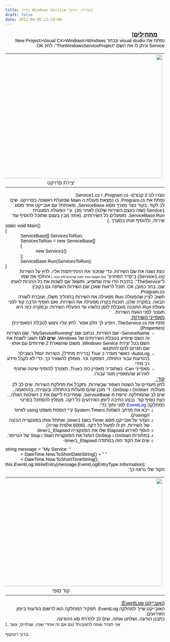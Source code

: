 ```yaml
---
title: מדריך Windows Service בעברית- כתיבה
draft: false
date: 2012-04-05 12:18:00
---
```


<div dir="rtl" style="text-align: right;">
<div class="OutlineElement Rtl SCX155025806" style="font-family: Calibri, sans-serif; font-size: 11px; text-align: -webkit-auto; margin: 0; padding: 0;">
<div class="Paragraph Rtl SCX155025806" style="color: windowtext; direction: rtl; font-size: 8pt; height: auto; margin-right: 23px; text-align: right; vertical-align: baseline; width: auto; word-wrap: normal !important; padding: 0;"><span class="TextRun Underlined SCX155025806" style="font-size: 14pt; font-weight: bold; text-decoration: underline; word-wrap: normal !important; margin: 0; padding: 0;" xml:lang="HE-IL">מתחילים!</span><span class="EOP SCX155025806" style="font-size: 14pt; word-wrap: normal !important; margin: 0; padding: 0;"> </span></div>
</div>
<div class="OutlineElement Rtl SCX155025806" style="font-family: Calibri, sans-serif; font-size: 11px; text-align: -webkit-auto; margin: 0; padding: 0;">
<div class="Paragraph Rtl SCX155025806" style="color: windowtext; direction: rtl; font-size: 8pt; text-align: right; vertical-align: baseline; word-wrap: normal !important; padding: 0;"><span class="TextRun SCX155025806" style="font-size: 11pt; word-wrap: normal !important; margin: 0; padding: 0;" xml:lang="HE-IL">נפתח את visual studio ונבחר New Project&gt;Visual C#&gt;Windows&gt;Windows Service וניתן לו את השם "TheWindowsServiceProject". לחץ OK.</span><span class="EOP SCX155025806" style="font-size: 11pt; word-wrap: normal !important; margin: 0; padding: 0;"> </span></div>
</div>
<div class="OutlineElement Rtl SCX155025806" style="font-family: Calibri, sans-serif; font-size: 11px; text-align: -webkit-auto; margin: 0; padding: 0;">
<table align="center" cellpadding="0" cellspacing="0" class="tr-caption-container" style="margin-left: auto; margin-right: auto; text-align: center;">
<tbody>
<tr>
<td style="text-align: center;"><img alt="" class="WACImage SCX155025806" height="390" src="https://word-edit.officeapps.live.com/we/GetImage.ashx?Fi=SDEC96D5B09D87A2E9!362&amp;C=1__BL2-SKY-WAC-WSHI&amp;ak=t%3d0%26s%3d0%26v%3d!ADDjYhbvrchTdE8&amp;ObjectDataBlobId={c1c03d12-fae9-53de-9652-4899f0a0299d}{1}&amp;Word=1" width="640"/></td>
</tr>
<tr>
<td class="tr-caption" style="text-align: center;">יצירת פרויקט</td>
</tr>
</tbody>
</table>
</div>
<div class="OutlineElement Rtl SCX155025806" style="font-family: Calibri, sans-serif; font-size: 11px; text-align: -webkit-auto; margin: 0; padding: 0;">
<div class="Paragraph Rtl SCX155025806" style="color: windowtext; direction: rtl; font-size: 8pt; text-align: right; vertical-align: baseline; word-wrap: normal !important; padding: 0;"></div>
</div>
<div class="OutlineElement Rtl SCX155025806" style="font-family: Calibri, sans-serif; font-size: 11px; text-align: -webkit-auto; margin: 0; padding: 0;">
<div class="Paragraph Rtl SCX155025806" style="color: windowtext; direction: rtl; font-size: 8pt; text-align: right; vertical-align: baseline; word-wrap: normal !important; padding: 0;"><span class="TextRun SCX155025806" style="font-size: 11pt; word-wrap: normal !important; margin: 0; padding: 0;" xml:lang="HE-IL">נוצרו לנו 2 קבצים- Program.cs, ו Service1.cs.</span><span class="EOP SCX155025806" style="font-size: 11pt; word-wrap: normal !important; margin: 0; padding: 0;"> </span></div>
</div>
<div class="OutlineElement Rtl SCX155025806" style="font-family: Calibri, sans-serif; font-size: 11px; text-align: -webkit-auto; margin: 0; padding: 0;">
<div class="Paragraph Rtl SCX155025806" style="color: windowtext; direction: rtl; font-size: 8pt; text-align: right; vertical-align: baseline; word-wrap: normal !important; padding: 0;"><span class="TextRun SCX155025806" style="font-size: 11pt; word-wrap: normal !important; margin: 0; padding: 0;" xml:lang="HE-IL">נפתח את Program.cs, בו נמצאת פעולת ה Main שפועלת ראשונה בפרויקט. שים לב לקוד. בקוד נוצר מערך מסוג ServiceBase, ומאותחל עם אובייקט אחד מסוג Service1 (שזה בעצם השירות שלנו!) לאחר מכן  ע"י הפעולה הסטטית ServiceBase.Run, מופעלים כל השירותים. (אתה מבין בעצם שתוכל להוסיף עוד שירות, ולהוסיף אותו במערך..)</span><span class="EOP SCX155025806" style="font-size: 11pt; word-wrap: normal !important; margin: 0; padding: 0;"> </span></div>
</div>
<div class="OutlineElement Ltr SCX155025806" style="font-family: Calibri, sans-serif; font-size: 11px; text-align: -webkit-auto; margin: 0; padding: 0;">
<div class="Paragraph SCX155025806" dir="ltr" style="color: windowtext; font-size: 8pt; text-align: left; vertical-align: baseline; word-wrap: normal !important; padding: 0;"><span class="TextRun SCX155025806" style="font-size: 11pt; word-wrap: normal !important; margin: 0; padding: 0;" xml:lang="EN-US">static void Main()</span><span class="EOP SCX155025806" style="font-size: 11pt; word-wrap: normal !important; margin: 0; padding: 0;"> </span></div>
</div>
<div class="OutlineElement Ltr SCX155025806" dir="ltr" style="font-family: Calibri, sans-serif; font-size: 11px; text-align: -webkit-auto; margin: 0; padding: 0;">
<div class="Paragraph SCX155025806" style="color: windowtext; font-size: 8pt; text-align: left; vertical-align: baseline; word-wrap: normal !important; padding: 0;"><span class="TextRun SCX155025806" style="font-size: 11pt; word-wrap: normal !important; margin: 0; padding: 0;" xml:lang="HE-IL">{</span><span class="EOP SCX155025806" style="font-size: 11pt; word-wrap: normal !important; margin: 0; padding: 0;"> </span></div>
</div>
<div class="OutlineElement Ltr SCX155025806" dir="ltr" style="font-family: Calibri, sans-serif; font-size: 11px; text-align: -webkit-auto; text-indent: 48px; margin: 0; padding: 0;">
<div class="Paragraph SCX155025806" style="color: windowtext; font-size: 8pt; text-align: left; vertical-align: baseline; word-wrap: normal !important; padding: 0;"><span class="TextRun SCX155025806" style="font-size: 11pt; word-wrap: normal !important; margin: 0; padding: 0;" xml:lang="EN-US">ServiceBase[] ServicesToRun;</span><span class="EOP SCX155025806" style="font-size: 11pt; word-wrap: normal !important; margin: 0; padding: 0;"> </span></div>
</div>
<div class="OutlineElement Ltr SCX155025806" dir="ltr" style="font-family: Calibri, sans-serif; font-size: 11px; text-align: -webkit-auto; text-indent: 48px; margin: 0; padding: 0;">
<div class="Paragraph SCX155025806" style="color: windowtext; font-size: 8pt; text-align: left; vertical-align: baseline; word-wrap: normal !important; padding: 0;"><span class="TextRun SCX155025806" style="font-size: 11pt; word-wrap: normal !important; margin: 0; padding: 0;" xml:lang="EN-US">ServicesToRun = new ServiceBase[] </span><span class="EOP SCX155025806" style="font-size: 11pt; word-wrap: normal !important; margin: 0; padding: 0;"> </span></div>
</div>
<div class="OutlineElement Ltr SCX155025806" dir="ltr" style="font-family: Calibri, sans-serif; font-size: 11px; text-align: -webkit-auto; margin: 0 0 0 48px; padding: 0;">
<div class="Paragraph SCX155025806" style="color: windowtext; font-size: 8pt; text-align: left; vertical-align: baseline; word-wrap: normal !important; padding: 0;"><span class="TextRun SCX155025806" style="font-size: 11pt; word-wrap: normal !important; margin: 0; padding: 0;" xml:lang="HE-IL">{ </span><span class="EOP SCX155025806" style="font-size: 11pt; word-wrap: normal !important; margin: 0; padding: 0;"> </span></div>
</div>
<div class="OutlineElement Ltr SCX155025806" dir="ltr" style="font-family: Calibri, sans-serif; font-size: 11px; text-align: -webkit-auto; margin: 0 0 0 96px; padding: 0;">
<div class="Paragraph SCX155025806" style="color: windowtext; font-size: 8pt; text-align: left; vertical-align: baseline; word-wrap: normal !important; padding: 0;"><span class="TextRun SCX155025806" style="font-size: 11pt; word-wrap: normal !important; margin: 0; padding: 0;" xml:lang="EN-US">new Service1() </span><span class="EOP SCX155025806" style="font-size: 11pt; word-wrap: normal !important; margin: 0; padding: 0;"> </span></div>
</div>
<div class="OutlineElement Ltr SCX155025806" dir="ltr" style="font-family: Calibri, sans-serif; font-size: 11px; text-align: -webkit-auto; margin: 0 0 0 48px; padding: 0;">
<div class="Paragraph SCX155025806" style="color: windowtext; font-size: 8pt; text-align: left; vertical-align: baseline; word-wrap: normal !important; padding: 0;"><span class="TextRun SCX155025806" style="font-size: 11pt; word-wrap: normal !important; margin: 0; padding: 0;" xml:lang="HE-IL">};</span><span class="EOP SCX155025806" style="font-size: 11pt; word-wrap: normal !important; margin: 0; padding: 0;"> </span></div>
</div>
<div class="OutlineElement Ltr SCX155025806" dir="ltr" style="font-family: Calibri, sans-serif; font-size: 11px; text-align: -webkit-auto; margin: 0 0 0 48px; padding: 0;">
<div class="Paragraph SCX155025806" style="color: windowtext; font-size: 8pt; text-align: left; vertical-align: baseline; word-wrap: normal !important; padding: 0;"><span class="TextRun SCX155025806" style="font-size: 11pt; word-wrap: normal !important; margin: 0; padding: 0;" xml:lang="EN-US">ServiceBase.Run(ServicesToRun);</span><span class="EOP SCX155025806" style="font-size: 11pt; word-wrap: normal !important; margin: 0; padding: 0;"> </span></div>
</div>
<div class="OutlineElement Ltr SCX155025806" dir="ltr" style="font-family: Calibri, sans-serif; font-size: 11px; text-align: -webkit-auto; margin: 0; padding: 0;">
<div class="Paragraph SCX155025806" style="color: windowtext; font-size: 8pt; text-align: left; vertical-align: baseline; word-wrap: normal !important; padding: 0;"><span class="TextRun SCX155025806" style="font-size: 11pt; word-wrap: normal !important; margin: 0; padding: 0;" xml:lang="HE-IL">}</span><span class="EOP SCX155025806" style="font-size: 11pt; word-wrap: normal !important; margin: 0; padding: 0;"> </span></div>
</div>
<div class="OutlineElement Rtl SCX155025806" style="font-family: Calibri, sans-serif; font-size: 11px; text-align: -webkit-auto; margin: 0; padding: 0;">
<div class="Paragraph Rtl SCX155025806" style="color: windowtext; direction: rtl; font-size: 8pt; text-align: right; vertical-align: baseline; word-wrap: normal !important; padding: 0;"><span class="TextRun SCX155025806" style="font-size: 11pt; word-wrap: normal !important; margin: 0; padding: 0;" xml:lang="HE-IL">כעת נשנה את שם השירות, כדי שנזכור את ההתייחסות אליו. לחץ על השירות (Service1.cs) ב"סייר הפתרון" </span><span class="TextRun SCX155025806" style="font-size: 8pt; word-wrap: normal !important; margin: 0; padding: 0;" xml:lang="HE-IL">(אל תשאל אותי למה קוראים לזה ככה..) </span><span class="TextRun SCX155025806" style="font-size: 11pt; word-wrap: normal !important; margin: 0; padding: 0;" xml:lang="HE-IL">והחלף את שמו ל"TheService". בתיבת הדו שיח שתופיע, ותשאל אם לשנות את כל ההניות לאותו שם, בחר כמובן OK. תוכל לראות שאכן שם השירות השתנה גם בקובץ Program.cs.</span><span class="EOP SCX155025806" style="font-size: 11pt; word-wrap: normal !important; margin: 0; padding: 0;"> </span></div>
</div>
<div class="OutlineElement Rtl SCX155025806" style="font-family: Calibri, sans-serif; font-size: 11px; text-align: -webkit-auto; margin: 0; padding: 0;">
<div class="Paragraph Rtl SCX155025806" style="color: windowtext; direction: rtl; font-size: 8pt; text-align: right; vertical-align: baseline; word-wrap: normal !important; padding: 0;"><span class="TextRun SCX155025806" style="font-size: 11pt; word-wrap: normal !important; margin: 0; padding: 0;" xml:lang="HE-IL">חשוב לציין שהפעולה Run מפעילה את השירות בתהליך משלו, ועוברת לשורה הבאה. במקרה שלנו, תוכנת בקרה מפעילה את השירות, ואם תוסיף הרבה קוד לפני פעולת Run התוכנה מוגבלת לזמן כלשהו עד הפעלת השירות, ובמקרה כזה היא תעצור לפני הגעת השירות.</span><span class="EOP SCX155025806" style="font-size: 11pt; word-wrap: normal !important; margin: 0; padding: 0;"> </span></div>
</div>
<div class="OutlineElement Rtl SCX155025806" style="font-family: Calibri, sans-serif; font-size: 11px; text-align: -webkit-auto; margin: 0; padding: 0;">
<div class="Paragraph Rtl SCX155025806" style="color: windowtext; direction: rtl; font-size: 8pt; text-align: right; vertical-align: baseline; word-wrap: normal !important; padding: 0;"></div>
</div>
<div class="OutlineElement Rtl SCX155025806" style="font-family: Calibri, sans-serif; font-size: 11px; text-align: -webkit-auto; margin: 0; padding: 0;">
<div class="Paragraph Rtl SCX155025806" style="color: windowtext; direction: rtl; font-size: 8pt; text-align: right; vertical-align: baseline; word-wrap: normal !important; padding: 0;"><span class="TextRun Underlined SCX155025806" style="font-size: 12pt; text-decoration: underline; word-wrap: normal !important; margin: 0; padding: 0;" xml:lang="HE-IL">מאפייני השירות:</span><span class="EOP SCX155025806" style="font-size: 12pt; word-wrap: normal !important; margin: 0; padding: 0;"> </span></div>
</div>
<div class="OutlineElement Rtl SCX155025806" style="font-family: Calibri, sans-serif; font-size: 11px; text-align: -webkit-auto; margin: 0; padding: 0;">
<div class="Paragraph Rtl SCX155025806" style="color: windowtext; direction: rtl; font-size: 8pt; text-align: right; vertical-align: baseline; word-wrap: normal !important; padding: 0;"><span class="TextRun SCX155025806" style="font-size: 11pt; word-wrap: normal !important; margin: 0; padding: 0;" xml:lang="HE-IL">פתח את TheService.cs, ויופיע לך חלון אפור. לחץ עליו ותגש לטבלת המאפיינים (Properties).</span><span class="EOP SCX155025806" style="font-size: 11pt; word-wrap: normal !important; margin: 0; padding: 0;"> </span></div>
</div>
<ul class="BulletListStyle1 SCX155025806" style="font-family: Calibri, sans-serif; font-size: 11px; text-align: -webkit-auto; margin: 0; padding: 0;">
<li class="OutlineElement Rtl SCX155025806" style="font-size: 8pt; vertical-align: baseline; margin: 0 48px 0 0; padding: 0;">
<div class="Paragraph Rtl SCX155025806" style="color: windowtext; direction: rtl; font-size: 8pt; text-align: right; vertical-align: baseline; word-wrap: normal !important; padding: 0;"><span class="TextRun SCX155025806" style="font-size: 11pt; word-wrap: normal !important; margin: 0; padding: 0;" xml:lang="EN-US">ServiceName- שם השירות, נכתוב שם "MyServiceRunning". שם השירות זה השם שיופיע בטבלת השירותים של Windows. </span><span class="TextRun SCX155025806" style="font-size: 11pt; font-weight: bold; word-wrap: normal !important; margin: 0; padding: 0;" xml:lang="HE-IL">שים לב!</span><span class="TextRun SCX155025806" style="font-size: 11pt; word-wrap: normal !important; margin: 0; padding: 0;" xml:lang="HE-IL"> חשוב לשנות את השם בכל יצירת Windows Service, משום שהשארת 2 שירותים עם אותו שם תגרום להם להתנגש.</span><span class="EOP SCX155025806" style="font-size: 11pt; word-wrap: normal !important; margin: 0; padding: 0;"> </span></div></li>
<li class="OutlineElement Rtl SCX155025806" style="font-size: 8pt; vertical-align: baseline; margin: 0 48px 0 0; padding: 0;">
<div class="Paragraph Rtl SCX155025806" style="color: windowtext; direction: rtl; font-size: 8pt; text-align: right; vertical-align: baseline; word-wrap: normal !important; padding: 0;"><span class="TextRun SCX155025806" style="font-size: 11pt; word-wrap: normal !important; margin: 0; padding: 0;" xml:lang="EN-US">AutoLog- כאשר מוגדר כ True (ברירת מחדל), השירות יטפל בשבילך בהודעות עבור התחלה, הפסקה וכו'. מומלץ להשאיר כך, כדי לא לקבל מידע רב מידי.</span><span class="EOP SCX155025806" style="font-size: 11pt; word-wrap: normal !important; margin: 0; padding: 0;"> </span></div></li>
<li class="OutlineElement Rtl SCX155025806" style="font-size: 8pt; vertical-align: baseline; margin: 0 48px 0 0; padding: 0;">
<div class="Paragraph Rtl SCX155025806" style="color: windowtext; direction: rtl; font-size: 8pt; text-align: right; vertical-align: baseline; word-wrap: normal !important; padding: 0;"><span class="TextRun SCX155025806" style="font-size: 11pt; word-wrap: normal !important; margin: 0; padding: 0;" xml:lang="HE-IL">מאפייני Can- כשתגדיר מאפיין כזה כTrue, תצטרך להוסיף שיטה שתגיף לאירוע שהמאפיין מוגד עבורו.</span><span class="EOP SCX155025806" style="font-size: 11pt; word-wrap: normal !important; margin: 0; padding: 0;"> </span></div></li>
</ul>
<div class="OutlineElement Rtl SCX155025806" style="font-family: Calibri, sans-serif; font-size: 11px; text-align: -webkit-auto; margin: 0; padding: 0;">
<div class="Paragraph Rtl SCX155025806" style="color: windowtext; direction: rtl; font-size: 8pt; text-align: right; vertical-align: baseline; word-wrap: normal !important; padding: 0;"></div>
</div>
<div class="OutlineElement Rtl SCX155025806" style="font-family: Calibri, sans-serif; font-size: 11px; text-align: -webkit-auto; margin: 0; padding: 0;">
<div class="Paragraph Rtl SCX155025806" style="color: windowtext; direction: rtl; font-size: 8pt; text-align: right; vertical-align: baseline; word-wrap: normal !important; padding: 0;"><span class="TextRun Underlined SCX155025806" style="font-size: 12pt; text-decoration: underline; word-wrap: normal !important; margin: 0; padding: 0;" xml:lang="HE-IL">קוד:</span><span class="TextRun Underlined SCX155025806" style="font-size: 12pt; text-decoration: underline; word-wrap: normal !important; margin: 0; padding: 0;" xml:lang="HE-IL"> </span><span class="EOP SCX155025806" style="font-size: 12pt; word-wrap: normal !important; margin: 0; padding: 0;"> </span></div>
</div>
<div class="OutlineElement Rtl SCX155025806" style="font-family: Calibri, sans-serif; font-size: 11px; text-align: -webkit-auto; margin: 0; padding: 0;">
<div class="Paragraph Rtl SCX155025806" style="color: windowtext; direction: rtl; font-size: 8pt; text-align: right; vertical-align: baseline; word-wrap: normal !important; padding: 0;"><span class="TextRun SCX155025806" style="font-size: 11pt; word-wrap: normal !important; margin: 0; padding: 0;" xml:lang="HE-IL">לחץ פעמיים על השטח האפור שבשירות, ותקבל את מחלקת השירות. שים לב ל2 פעולות- OnStart ו OnStop. די מובן שהם פועלות בהתחלה ובעצירה, בהתאמה.. שים לב שהמחלקה יורשת מ ServiceBase, שמחייבת ליישם את 2 השיטות האלה...</span><span class="EOP SCX155025806" style="font-size: 11pt; word-wrap: normal !important; margin: 0; padding: 0;"> </span></div>
</div>
<div class="OutlineElement Rtl SCX155025806" style="font-family: Calibri, sans-serif; font-size: 11px; text-align: -webkit-auto; margin: 0; padding: 0;">
<div class="Paragraph Rtl SCX155025806" style="color: windowtext; direction: rtl; font-size: 8pt; text-align: right; vertical-align: baseline; word-wrap: normal !important; padding: 0;"><span class="TextRun SCX155025806" style="font-size: 11pt; word-wrap: normal !important; margin: 0; padding: 0;" xml:lang="HE-IL">כעת נוסיף קוד. נבצע כתיבה ליומן האירועים כל דקה. מומלץ להסתכל בפרטי המחלקה </span><a class="Hyperlink SCX155025806" href="http://msdn.microsoft.com/en-us/library/system.diagnostics.eventlog.aspx" style="text-decoration: none; word-wrap: normal !important; margin: 0; padding: 0;"><span class="TextRun SCX155025806" style="color: blue; font-size: 11pt; word-wrap: normal !important; margin: 0; padding: 0;" xml:lang="EN-US">EventLog</span></a><span class="TextRun SCX155025806" style="font-size: 11pt; word-wrap: normal !important; margin: 0; padding: 0;" xml:lang="HE-IL"> לפני ותוך כדי.</span><span class="EOP SCX155025806" style="font-size: 11pt; word-wrap: normal !important; margin: 0; padding: 0;"> </span></div>
</div>
<ol class="NumberListStyle5 SCX155025806" start="1" style="font-family: Calibri, sans-serif; font-size: 11px; text-align: -webkit-auto; margin: 0; padding: 0;">
<li class="OutlineElement Rtl SCX155025806" style="font-size: 8pt; vertical-align: baseline; margin: 0 48px 0 0; padding: 0;">
<div class="Paragraph Rtl SCX155025806" style="color: windowtext; direction: rtl; font-size: 8pt; text-align: right; vertical-align: baseline; word-wrap: normal !important; padding: 0;"><span class="TextRun SCX155025806" style="font-size: 11pt; word-wrap: normal !important; margin: 0; padding: 0;" xml:lang="HE-IL">ייבא את מרחב השמות System.Timers ע"י הוספת משפט using לאיזור הusingים.</span><span class="EOP SCX155025806" style="font-size: 11pt; word-wrap: normal !important; margin: 0; padding: 0;"> </span></div></li>
<li class="OutlineElement Rtl SCX155025806" style="font-size: 8pt; vertical-align: baseline; margin: 0 48px 0 0; padding: 0;">
<div class="Paragraph Rtl SCX155025806" style="color: windowtext; direction: rtl; font-size: 8pt; text-align: right; vertical-align: baseline; word-wrap: normal !important; padding: 0;"><span class="TextRun SCX155025806" style="font-size: 11pt; word-wrap: normal !important; margin: 0; padding: 0;" xml:lang="HE-IL">הצהר על אובייקט מסוג Timer בשם timer1, ואתחל אותו בפונקצייה הבונה של השירות, תן לו לפעול כל דקה. (6000 אלפית שנייה).</span><span class="EOP SCX155025806" style="font-size: 11pt; word-wrap: normal !important; margin: 0; padding: 0;"> </span></div></li>
<li class="OutlineElement Rtl SCX155025806" style="font-size: 8pt; vertical-align: baseline; margin: 0 48px 0 0; padding: 0;">
<div class="Paragraph Rtl SCX155025806" style="color: windowtext; direction: rtl; font-size: 8pt; text-align: right; vertical-align: baseline; word-wrap: normal !important; padding: 0;"><span class="TextRun SCX155025806" style="font-size: 11pt; word-wrap: normal !important; margin: 0; padding: 0;" xml:lang="HE-IL">הוסף לאירוע Elapsed שלו את הפונקצייה timer1_Elapsed.</span><span class="EOP SCX155025806" style="font-size: 11pt; word-wrap: normal !important; margin: 0; padding: 0;"> </span></div></li>
<li class="OutlineElement Rtl SCX155025806" style="font-size: 8pt; vertical-align: baseline; margin: 0 48px 0 0; padding: 0;">
<div class="Paragraph Rtl SCX155025806" style="color: windowtext; direction: rtl; font-size: 8pt; text-align: right; vertical-align: baseline; word-wrap: normal !important; padding: 0;"><span class="TextRun SCX155025806" style="font-size: 11pt; word-wrap: normal !important; margin: 0; padding: 0;" xml:lang="HE-IL">במתודות OnStart ו OnStop הפעל את הפונקציות Start ו Stop של הטיימר.</span><span class="EOP SCX155025806" style="font-size: 11pt; word-wrap: normal !important; margin: 0; padding: 0;"> </span></div></li>
<li class="OutlineElement Rtl SCX155025806" style="font-size: 8pt; vertical-align: baseline; margin: 0 48px 0 0; padding: 0;">
<div class="Paragraph Rtl SCX155025806" style="color: windowtext; direction: rtl; font-size: 8pt; text-align: right; vertical-align: baseline; word-wrap: normal !important; padding: 0;"><span class="TextRun SCX155025806" style="font-size: 11pt; word-wrap: normal !important; margin: 0; padding: 0;" xml:lang="HE-IL">שים את הקוד הזה במתודה timer1_Elapsed-</span><span class="EOP SCX155025806" style="font-size: 11pt; word-wrap: normal !important; margin: 0; padding: 0;"> </span></div>
<p dir="ltr"></p>
</li>
</ol>
<div class="OutlineElement Ltr SCX155025806" dir="ltr" style="font-family: Calibri, sans-serif; font-size: 11px; text-align: -webkit-auto; margin: 0; padding: 0;">
<div class="Paragraph SCX155025806" style="color: windowtext; font-size: 8pt; text-align: left; vertical-align: baseline; word-wrap: normal !important; padding: 0;"><span class="TextRun SCX155025806" style="font-size: 11pt; word-wrap: normal !important; margin: 0; padding: 0;" xml:lang="EN-US">string message = "My Service: "</span><span class="EOP SCX155025806" style="font-size: 11pt; word-wrap: normal !important; margin: 0; padding: 0;"> </span></div>
</div>
<div class="OutlineElement Ltr SCX155025806" dir="ltr" style="font-family: Calibri, sans-serif; font-size: 11px; text-align: -webkit-auto; text-indent: 48px; margin: 0; padding: 0;">
<div class="Paragraph SCX155025806" style="color: windowtext; font-size: 8pt; text-align: left; vertical-align: baseline; word-wrap: normal !important; padding: 0;"><span class="TextRun SCX155025806" style="font-size: 11pt; word-wrap: normal !important; margin: 0; padding: 0;" xml:lang="EN-US">+ DateTime.Now.ToShortDateString() + " "</span><span class="EOP SCX155025806" style="font-size: 11pt; word-wrap: normal !important; margin: 0; padding: 0;"> </span></div>
</div>
<div class="OutlineElement Ltr SCX155025806" dir="ltr" style="font-family: Calibri, sans-serif; font-size: 11px; text-align: -webkit-auto; text-indent: 48px; margin: 0; padding: 0;">
<div class="Paragraph SCX155025806" style="color: windowtext; font-size: 8pt; text-align: left; vertical-align: baseline; word-wrap: normal !important; padding: 0;"><span class="TextRun SCX155025806" style="font-size: 11pt; word-wrap: normal !important; margin: 0; padding: 0;" xml:lang="EN-US">+ DateTime.Now.ToShortTimeString();</span><span class="EOP SCX155025806" style="font-size: 11pt; word-wrap: normal !important; margin: 0; padding: 0;"> </span></div>
</div>
<div class="OutlineElement Ltr SCX155025806" dir="ltr" style="font-family: Calibri, sans-serif; font-size: 11px; text-align: -webkit-auto; margin: 0; padding: 0;">
<div class="Paragraph SCX155025806" style="color: windowtext; font-size: 8pt; text-align: left; vertical-align: baseline; word-wrap: normal !important; padding: 0;"><span class="TextRun SCX155025806" style="font-size: 11pt; word-wrap: normal !important; margin: 0; padding: 0;" xml:lang="EN-US">this.EventLog.WriteEntry(message,EventLogEntryType.Information);</span><span class="EOP SCX155025806" style="font-size: 11pt; word-wrap: normal !important; margin: 0; padding: 0;"> </span></div>
</div>
<div class="OutlineElement Ltr SCX155025806" dir="ltr" style="font-family: Calibri, sans-serif; font-size: 11px; text-align: -webkit-auto; margin: 0; padding: 0;">
<div class="Paragraph SCX155025806" style="color: windowtext; font-size: 8pt; text-align: left; vertical-align: baseline; word-wrap: normal !important; padding: 0;"></div>
</div>
<div class="OutlineElement Rtl SCX155025806" style="font-family: Calibri, sans-serif; font-size: 11px; text-align: -webkit-auto; margin: 0; padding: 0;">
<div class="Paragraph Rtl SCX155025806" style="color: windowtext; direction: rtl; font-size: 8pt; text-align: right; vertical-align: baseline; word-wrap: normal !important; padding: 0;"><span class="TextRun SCX155025806" style="font-size: 11pt; word-wrap: normal !important; margin: 0; padding: 0;" xml:lang="HE-IL">הקוד שלי נראה כך:</span><span class="EOP SCX155025806" style="font-size: 11pt; word-wrap: normal !important; margin: 0; padding: 0;"> </span></div>
</div>
<div class="OutlineElement Rtl SCX155025806" style="font-family: Calibri, sans-serif; font-size: 11px; text-align: -webkit-auto; margin: 0; padding: 0;">
<div class="Paragraph Rtl SCX155025806" style="color: windowtext; direction: rtl; font-size: 8pt; text-align: right; vertical-align: baseline; word-wrap: normal !important; padding: 0;"></div>
</div>
<div class="OutlineElement Rtl SCX155025806" style="font-family: Calibri, sans-serif; font-size: 11px; text-align: -webkit-auto; margin: 0; padding: 0;">
<table align="center" cellpadding="0" cellspacing="0" class="tr-caption-container" style="margin-left: auto; margin-right: auto; text-align: center;">
<tbody>
<tr>
<td style="text-align: center;"><img alt="" class="WACImage SCX155025806" height="340" src="https://word-edit.officeapps.live.com/we/GetImage.ashx?Fi=SDEC96D5B09D87A2E9!362&amp;C=1__BL2-SKY-WAC-WSHI&amp;ak=t%3d0%26s%3d0%26v%3d!ADDjYhbvrchTdE8&amp;ObjectDataBlobId={90690639-be65-57dd-ba8e-8520886c9898}{1}&amp;Word=1" title="" width="640"/></td>
</tr>
<tr>
<td class="tr-caption" style="text-align: center;">קוד סופי</td>
</tr>
</tbody>
</table>
</div>
<div class="OutlineElement Rtl SCX155025806" style="font-family: Calibri, sans-serif; font-size: 11px; text-align: -webkit-auto; margin: 0; padding: 0;">
<div class="Paragraph Rtl SCX155025806" style="color: windowtext; direction: rtl; font-size: 8pt; text-align: right; vertical-align: baseline; word-wrap: normal !important; padding: 0;"></div>
</div>
<div class="OutlineElement Rtl SCX155025806" style="font-family: Calibri, sans-serif; font-size: 11px; text-align: -webkit-auto; margin: 0; padding: 0;">
<div class="Paragraph Rtl SCX155025806" style="color: windowtext; direction: rtl; font-size: 8pt; text-align: right; vertical-align: baseline; word-wrap: normal !important; padding: 0;"><span class="TextRun Underlined SCX155025806" style="font-size: 12pt; text-decoration: underline; word-wrap: normal !important; margin: 0; padding: 0;" xml:lang="HE-IL">האובייקט EventLog:</span><span class="EOP SCX155025806" style="font-size: 12pt; word-wrap: normal !important; margin: 0; padding: 0;"> </span></div>
</div>
<div class="OutlineElement Rtl SCX155025806" style="font-family: Calibri, sans-serif; font-size: 11px; text-align: -webkit-auto; margin: 0; padding: 0;">
<div class="Paragraph Rtl SCX155025806" style="color: windowtext; direction: rtl; font-size: 8pt; text-align: right; vertical-align: baseline; word-wrap: normal !important; padding: 0;"><span class="TextRun SCX155025806" style="font-size: 11pt; word-wrap: normal !important; margin: 0; padding: 0;" xml:lang="HE-IL">האובייקט שייך למחלקה EventLog. </span><span class="TextRun SCX155025806" style="font-size: 11pt; word-wrap: normal !important; margin: 0; padding: 0;" xml:lang="HE-IL">תפקיד המחלקה הוא לרשום הודעות ביומן האירועים.</span><span class="EOP SCX155025806" style="font-size: 11pt; word-wrap: normal !important; margin: 0; padding: 0;"> </span></div>
</div>
<div class="OutlineElement Rtl SCX155025806" style="font-family: Calibri, sans-serif; font-size: 11px; text-align: -webkit-auto; margin: 0; padding: 0;">
<div class="Paragraph Rtl SCX155025806" style="color: windowtext; direction: rtl; font-size: 8pt; text-align: right; vertical-align: baseline; word-wrap: normal !important; padding: 0;"><span class="TextRun SCX155025806" style="font-size: 11pt; word-wrap: normal !important; margin: 0; padding: 0;" xml:lang="HE-IL">כתבנו הודעה, ושלחנו אותה. שים לב להדרת סוג ההודעה.</span><span class="EOP SCX155025806" style="font-size: 11pt; word-wrap: normal !important; margin: 0; padding: 0;"> </span></div>
</div>
</div>

<div class="blogger-post-footer">אני תמיד שמח לתגובות!
(גם אם זה אחרי שנה, שנתיים, עשר..)

ברוך רוטקוף.

</div>
